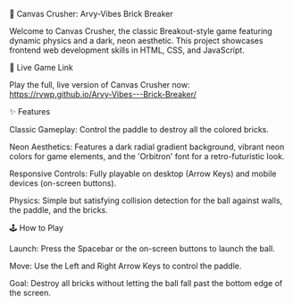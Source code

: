 🧱 Canvas Crusher: Arvy-Vibes Brick Breaker

Welcome to Canvas Crusher, the classic Breakout-style game featuring dynamic physics and a dark, neon aesthetic. This project showcases frontend web development skills in HTML, CSS, and JavaScript.

🔗 Live Game Link

Play the full, live version of Canvas Crusher now:
https://rvwp.github.io/Arvy-Vibes---Brick-Breaker/

✨ Features

Classic Gameplay: Control the paddle to destroy all the colored bricks.

Neon Aesthetics: Features a dark radial gradient background, vibrant neon colors for game elements, and the 'Orbitron' font for a retro-futuristic look.

Responsive Controls: Fully playable on desktop (Arrow Keys) and mobile devices (on-screen buttons).

Physics: Simple but satisfying collision detection for the ball against walls, the paddle, and the bricks.

🕹️ How to Play

Launch: Press the Spacebar or the on-screen buttons to launch the ball.

Move: Use the Left and Right Arrow Keys to control the paddle.

Goal: Destroy all bricks without letting the ball fall past the bottom edge of the screen.
